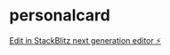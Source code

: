 # personalcard

[Edit in StackBlitz next generation editor ⚡️](https://stackblitz.com/~/github.com/Anarchist1984/personalcard)